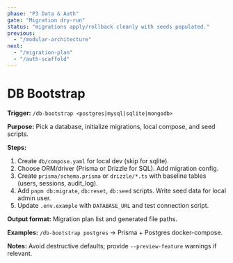 ```yaml
---
phase: "P3 Data & Auth"
gate: "Migration dry-run"
status: "migrations apply/rollback cleanly with seeds populated."
previous:
  - "/modular-architecture"
next:
  - "/migration-plan"
  - "/auth-scaffold"
---
```


# DB Bootstrap

**Trigger:** `/db-bootstrap <postgres|mysql|sqlite|mongodb>`

**Purpose:** Pick a database, initialize migrations, local compose, and seed scripts.

**Steps:**

1. Create `db/compose.yaml` for local dev (skip for sqlite).
2. Choose ORM/driver (Prisma or Drizzle for SQL). Add migration config.
3. Create `prisma/schema.prisma` or `drizzle/*.ts` with baseline tables (users, sessions, audit_log).
4. Add `pnpm db:migrate`, `db:reset`, `db:seed` scripts. Write seed data for local admin user.
5. Update `.env.example` with `DATABASE_URL` and test connection script.

**Output format:** Migration plan list and generated file paths.

**Examples:** `/db-bootstrap postgres` → Prisma + Postgres docker-compose.

**Notes:** Avoid destructive defaults; provide `--preview-feature` warnings if relevant.

